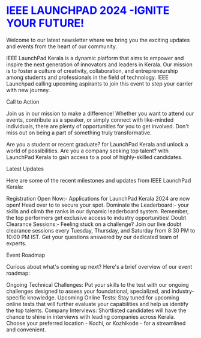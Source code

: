 <h1 style="color:blue;">IEEE LAUNCHPAD 2024 -IGNITE YOUR FUTURE!
</h1>
<p> Welcome to our latest newsletter where we bring you the exciting updates and events from the heart of our community.</p>


<p>IEEE LaunchPad Kerala is a dynamic platform that aims to empower and inspire the next generation of innovators and leaders in Kerala. Our mission is to foster a culture of creativity, collaboration, and entrepreneurship among students and professionals in the field of technology. IEEE Launchpad calling upcoming aspirants to join this event to step your carrier with new journey.</p>


Call to Action

Join us in our mission to make a difference! Whether you want to attend our events, contribute as a speaker, or simply connect with like-minded individuals, there are plenty of opportunities for you to get involved. Don't miss out on being a part of something truly transformative.


Are you a student or recent graduate? for LaunchPad Kerala and unlock a world of possibilities.
Are you a company seeking top talent? with LaunchPad Kerala to gain access to a pool of highly-skilled candidates.


Latest Updates

Here are some of the recent milestones and updates from IEEE LaunchPad Kerala:


Registration Open Now:- Applications for LaunchPad Kerala 2024 are now open! Head over to to secure your spot.
Dominate the Leaderboard:- your skills and climb the ranks in our dynamic leaderboard system. Remember, the top performers get exclusive access to industry opportunities!
Doubt Clearance Sessions:- Feeling stuck on a challenge? Join our live doubt clearance sessions every Tuesday, Thursday, and Saturday from 8:30 PM to 10:00 PM IST. Get your questions answered by our dedicated team of experts.


Event Roadmap

Curious about what's coming up next? Here's a brief overview of our event roadmap:


Ongoing Technical Challenges: Put your skills to the test with our ongoing challenges designed to assess your foundational, specialized, and industry-specific knowledge.
Upcoming Online Tests: Stay tuned for upcoming online tests that will further evaluate your capabilities and help us identify the top talents.
Company Interviews: Shortlisted candidates will have the chance to shine in interviews with leading companies across Kerala. Choose your preferred location - Kochi, or Kozhikode - for a streamlined and convenient.


